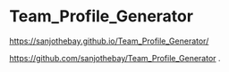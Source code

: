 # Team_Profile_Generator

https://sanjothebay.github.io/Team_Profile_Generator/

https://github.com/sanjothebay/Team_Profile_Generator
.
